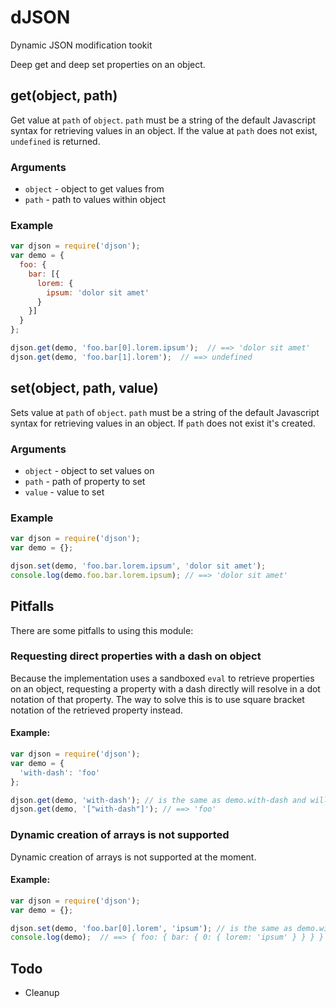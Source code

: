 # dJSON
Dynamic JSON modification tookit

Deep get and deep set properties on an object.

## get(object, path)
Get value at `path` of `object`. `path` must be a string of the default Javascript syntax for retrieving
values in an object. If the value at `path` does not exist, `undefined` is returned.

### Arguments
* `object` - object to get values from
* `path` - path to values within object

### Example
```Javascript
var djson = require('djson');
var demo = {
  foo: {
    bar: [{
      lorem: {
        ipsum: 'dolor sit amet'
      }
    }]
  }
};

djson.get(demo, 'foo.bar[0].lorem.ipsum');  // ==> 'dolor sit amet'
djson.get(demo, 'foo.bar[1].lorem');  // ==> undefined
```

## set(object, path, value)
Sets value at `path` of `object`. `path` must be a string of the default Javascript syntax for retrieving
values in an object. If `path` does not exist it's created.

### Arguments
* `object` - object to set values on
* `path` - path of property to set
* `value` - value to set

### Example
```Javascript
var djson = require('djson');
var demo = {};

djson.set(demo, 'foo.bar.lorem.ipsum', 'dolor sit amet');
console.log(demo.foo.bar.lorem.ipsum); // ==> 'dolor sit amet'
```

## Pitfalls
There are some pitfalls to using this module:

### Requesting direct properties with a dash on object
Because the implementation uses a sandboxed `eval` to retrieve properties on an object, requesting a property with
a dash directly will resolve in a dot notation of that property. The way to solve this is to use square bracket notation
of the retrieved property instead.

#### Example:
```Javascript
var djson = require('djson');
var demo = {
  'with-dash': 'foo'
};

djson.get(demo, 'with-dash'); // is the same as demo.with-dash and will resolve to `undefined`
djson.get(demo, '["with-dash"]'); // ==> 'foo'
```

### Dynamic creation of arrays is not supported
Dynamic creation of arrays is not supported at the moment.

#### Example:
```Javascript
var djson = require('djson');
var demo = {};

djson.set(demo, 'foo.bar[0].lorem', 'ipsum'); // is the same as demo.with-dash and will resolve to `undefined`
console.log(demo);  // ==> { foo: { bar: { 0: { lorem: 'ipsum' } } } }
```

## Todo
- Cleanup
